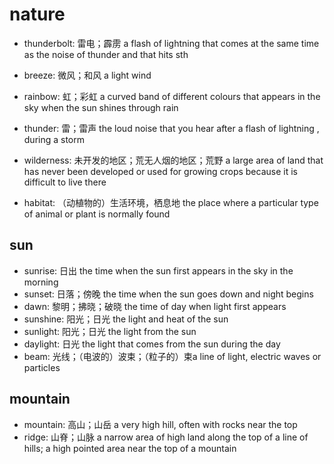 # nature

- thunderbolt: 雷电；霹雳 a flash of lightning that comes at the same time as the noise of thunder and that hits sth
- breeze: 微风；和风 a light wind

- rainbow: 虹；彩虹 a curved band of different colours that appears in the sky when the sun shines through rain
- thunder: 雷；雷声 the loud noise that you hear after a flash of lightning , during a storm

- wilderness: 未开发的地区；荒无人烟的地区；荒野 a large area of land that has never been developed or used for growing crops because it is difficult to live there

- habitat: （动植物的）生活环境，栖息地 the place where a particular type of animal or plant is normally found

## sun

- sunrise: 日出 the time when the sun first appears in the sky in the morning
- sunset: 日落；傍晚 the time when the sun goes down and night begins
- dawn: 黎明；拂晓；破晓 the time of day when light first appears
- sunshine: 阳光；日光 the light and heat of the sun
- sunlight: 阳光；日光 the light from the sun
- daylight: 日光 the light that comes from the sun during the day
- beam: 光线；（电波的）波束；（粒子的）束a line of light, electric waves or particles

## mountain

- mountain: 高山；山岳 a very high hill, often with rocks near the top
- ridge: 山脊；山脉 a narrow area of high land along the top of a line of hills; a high pointed area near the top of a mountain
